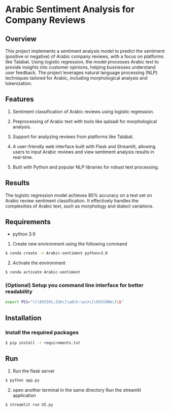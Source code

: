 # Arabic Sentiment Analysis for Company Reviews

## Overview

This project implements a sentiment analysis model to predict the sentiment (positive or negative) of Arabic company reviews, with a focus on platforms like Talabat. Using logistic regression, the model processes Arabic text to provide insights into customer opinions, helping businesses understand user feedback. The project leverages natural language processing (NLP) techniques tailored for Arabic, including morphological analysis and tokenization.

## Features

1) Sentiment classification of Arabic reviews using logistic regression.

2) Preprocessing of Arabic text with tools like qalsadi for morphological analysis.

3) Support for analyzing reviews from platforms like Talabat.

4) A user-friendly web interface built with Flask and Streamlit, allowing users to input Arabic reviews and view sentiment analysis results in real-time. 

6) Built with Python and popular NLP libraries for robust text processing.

 
## Results 

The logistic regression model achieves 85% accuracy on a test set on Arabic review sentiment classification. It effectively handles the complexities of Arabic text, such as morphology and dialect variations.

## Requirements
- python 3.9

1) Create new environment using the following command 

```bash 
$ conda create -n Arabic-sentiment python=3.8
```
2) Activate the environment

```bash 
$ conda activate Arabic-sentiment
```

### (Optional) Setup you command line interface for better readability

```bash 
export PS1="\[\033[01;32m\]\u@\h:\w\n\[\033[00m\]\$"
```

## Installation

### Install the required packages

```bash
$ pip install -r requirements.txt
```

## Run 

1) Run the flask server

```bash 
$ python app.py
```

2) open another terminal in the same directory Run the streamlit application 

```bash 
$ streamlit run UI.py
```